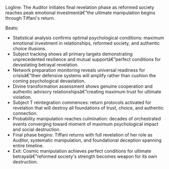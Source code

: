 ﻿---
series: 2
novella: 5
file: S2N5_Epilogue
type: epilogue
pov: Auditor
setting: Room-not-room - revelation initiation
word_target_min: 600
word_target_max: 800
status: outline
---
Logline: The Auditor initiates final revelation phase as reformed society reaches peak emotional investmentâ€”the ultimate manipulation begins through Tiffani's return.

Beats:
- Statistical analysis confirms optimal psychological conditions: maximum emotional investment in relationships, reformed society, and authentic choice illusions.
- Subject tracking shows all primary targets demonstrating unprecedented resilience and mutual supportâ€”perfect conditions for devastating betrayal revelation.
- Network preparation monitoring reveals universal readiness for crisisâ€”their defensive systems will amplify rather than cushion the coming psychological devastation.
- Divine transformation assessment shows genuine cooperation and authentic advisory relationshipsâ€”creating maximum trust for ultimate violation.
- Subject T reintegration commences: return protocols activated for revelation that will destroy all foundations of trust, choice, and authentic connection.
- Probability manipulation reaches culmination: decades of orchestrated events converging toward moment of maximum psychological impact and social destruction.
- Final phase begins: Tiffani returns with full revelation of her role as Auditor, systematic manipulation, and foundational deception spanning entire timeline.
- Exit: Cosmic manipulation achieves perfect conditions for ultimate betrayalâ€”reformed society's strength becomes weapon for its own destruction.